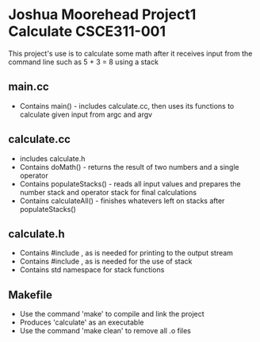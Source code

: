 # Joshua Moorehead Project1 Calculate CSCE311-001

This project's use is to calculate some math after it receives input from the command line such as 5 + 3 = 8 using a stack

## main.cc

- Contains main() - includes calculate.cc, then uses its functions to calculate given input from argc and argv

## calculate.cc

- includes calculate.h 
- Contains doMath() - returns the result of two numbers and a single operator
- Contains populateStacks() - reads all input values and prepares the number stack and operator stack for final calculations
- Contains calculateAll() - finishes whatevers left on stacks after populateStacks()

## calculate.h

- Contains #include <iostream>, as is needed for printing to the output stream
- Contains #include <stack>, as is needed for the use of stack
- Contains std namespace for stack functions

## Makefile

- Use the command 'make' to compile and link the project
- Produces 'calculate' as an executable 
- Use the command 'make clean' to remove all .o files